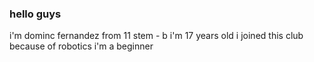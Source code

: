 ### hello guys
i'm dominc fernandez from 11 stem - b
i'm 17 years old
i joined this club because of robotics
i'm a beginner
